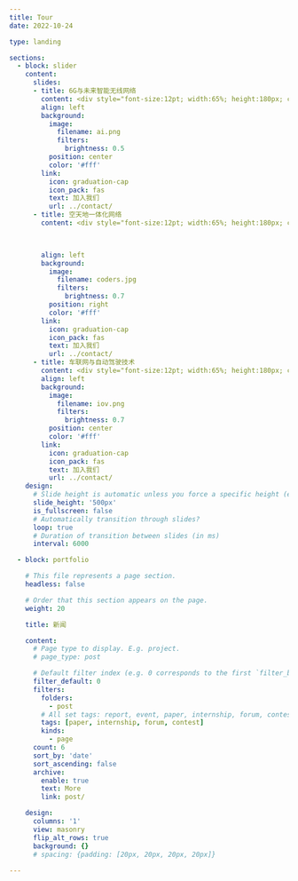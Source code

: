 ```yaml
---
title: Tour
date: 2022-10-24

type: landing

sections:
  - block: slider
    content:
      slides:
      - title: 6G与未来智能无线网络
        content: <div style="font-size:12pt; width:65%; height:180px; color:#fff; text-indent:2em;"><div style="display:inline-block; position:relative; top:50%; -webkit-transform:translateY(-50%);"><p>通知人工智能及深度学习技术实现网络智慧内生，AI能力的全网渗透，快速、自动、智能地对网络各方面进行高效管控，包括规划、管理、优化以及康复等，有效满足不断出现的新需求，使能资源管理的智慧决策，降低成本并提高效率。</p><p style="margin-top:-1.2vh;">研究内容包括：基于图神经网络的快速网络部署，知识驱动的网络资源调配，知识图谱赋能的网络管控，动态神经模型与按需服务技术，大模型与预训练模型在网络中的应用，可解释人工智能的网络应用，多智能体强化学习无人机集群对抗，数字孪生驱动的强化学习，智能测试方法等</p></div></div>
        align: left
        background:
          image:
            filename: ai.png
            filters:
              brightness: 0.5
          position: center
          color: '#fff'
        link:
          icon: graduation-cap
          icon_pack: fas
          text: 加入我们
          url: ../contact/
      - title: 空天地一体化网络
        content: <div style="font-size:12pt; width:65%; height:180px; color:#fff; text-indent:2em;"><div style="display:inline-block; position:relative; top:50%; -webkit-transform:translateY(-50%);"><p>空天地一体化网络可为陆海空天用户提供无缝信息服务，满足未来网络对于全时全域全空通信和网络互联互通的需求，是6G网络的重要组成部分。</p><p>主要研究空天地一体化网络协议架构设计、网络切片方法、网络虚拟化与虚拟资源调度，网络仿真方法等。可参考论文：《空天地一体化网络技术：探索与展望》</p></div></div>


                
        align: left
        background:
          image:
            filename: coders.jpg
            filters:
              brightness: 0.7
          position: right
          color: '#fff'
        link:
          icon: graduation-cap
          icon_pack: fas
          text: 加入我们
          url: ../contact/
      - title: 车联网与自动驾驶技术
        content: <div style="font-size:12pt; width:65%; height:180px; color:#fff; text-indent:2em;"><div style="display:inline-block; position:relative; top:50%; -webkit-transform:translateY(-50%);"><p>车联网是指通过应用传感技术、通信技术、网络技术、智能技术、感知与控制技术等，有机地融合在车辆和交通道路管理体系中而建成的一种实时、智能、高效的综合交通管理系统，是能够实现智能化交通管理、智能动态信息服务和自动驾驶的一体化网络。</p><p>研究方向包括：车联网低时延高可靠技术，基于信息年龄和信息价值的调度技术，网络切片技术，模型和数据双驱动网络优化技术，车路协同技术</p></div></div>
        align: left
        background:
          image:
            filename: iov.png
            filters:
              brightness: 0.7
          position: center
          color: '#fff'
        link:
          icon: graduation-cap
          icon_pack: fas
          text: 加入我们
          url: ../contact/
    design:
      # Slide height is automatic unless you force a specific height (e.g. '400px')
      slide_height: '500px'
      is_fullscreen: false
      # Automatically transition through slides?
      loop: true
      # Duration of transition between slides (in ms)
      interval: 6000

  - block: portfolio

    # This file represents a page section.
    headless: false

    # Order that this section appears on the page.
    weight: 20

    title: 新闻

    content:
      # Page type to display. E.g. project.
      # page_type: post

      # Default filter index (e.g. 0 corresponds to the first `filter_button` instance below).
      filter_default: 0
      filters:
        folders:
          - post
        # All set tags: report, event, paper, internship, forum, contest
        tags: [paper, internship, forum, contest]
        kinds:
          - page
      count: 6
      sort_by: 'date'
      sort_ascending: false
      archive:
        enable: true
        text: More
        link: post/

    design:
      columns: '1'
      view: masonry
      flip_alt_rows: true
      background: {}
      # spacing: {padding: [20px, 20px, 20px, 20px]}
    
---
```


